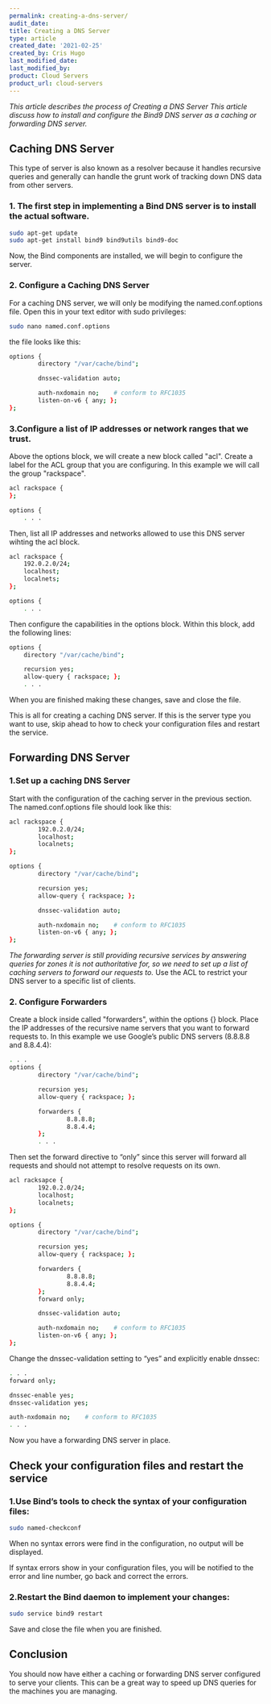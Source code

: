 ```yaml
---
permalink: creating-a-dns-server/
audit_date:
title: Creating a DNS Server
type: article
created_date: '2021-02-25'
created_by: Cris Hugo
last_modified_date:
last_modified_by:
product: Cloud Servers
product_url: cloud-servers
---
```


*This article describes the process of Creating a DNS Server
This article discuss how to install and configure the Bind9 DNS server as a caching or forwarding DNS server.*

## Caching DNS Server

This type of server is also known as a resolver because it handles recursive queries and generally can handle the grunt work of tracking down DNS data from other servers.

### 1. The first step in implementing a Bind DNS server is to install the actual software.

```sh
sudo apt-get update
sudo apt-get install bind9 bind9utils bind9-doc
```

Now, the Bind components are installed, we will begin to configure the server. 

### 2. Configure a Caching DNS Server 

  For a caching DNS server, we will only be modifying the named.conf.options file. Open this in your text editor with sudo privileges:

```sh
sudo nano named.conf.options
```

the file looks like this:

```sh
options {
        directory "/var/cache/bind";

        dnssec-validation auto;

        auth-nxdomain no;    # conform to RFC1035
        listen-on-v6 { any; };
};
```

### 3.Configure a list of IP addresses or network ranges that we trust.

Above the options block, we will create a new block called "acl". Create a label for the ACL group that you are configuring. In this example we will call the group "rackspace".

```sh
acl rackspace {
};

options {
    . . .
```

Then, list all IP addresses and networks allowed to use this DNS server wihting the acl block.

```sh
acl rackspace {
    192.0.2.0/24;
    localhost;
    localnets;
};

options {
    . . .
```

Then configure the capabilities in the options block. Within this block, add the following lines:

```sh
options {
    directory "/var/cache/bind";

    recursion yes;
    allow-query { rackspace; };
    . . .
```

When you are finished making these changes, save and close the file.

This is all for creating a caching DNS server. If this is the server type you want to use, skip ahead to how to check your configuration files and  restart the service.


## Forwarding DNS Server

### 1.Set up a caching DNS Server
Start with the configuration of the caching server in the previous section. The named.conf.options file should look like this:


```sh
acl rackspace {
        192.0.2.0/24;
        localhost;
        localnets;
};

options {
        directory "/var/cache/bind";

        recursion yes;
        allow-query { rackspace; };

        dnssec-validation auto;

        auth-nxdomain no;    # conform to RFC1035
        listen-on-v6 { any; };
};
```

*The forwarding server is still providing recursive services by answering queries for zones it is not authoritative for, so we need to set up a list of caching servers to forward our requests to.*
Use the ACL to restrict your DNS server to a specific list of clients.

### 2. Configure Forwarders
Create a block inside called "forwarders", within the options {} block.
Place the IP addresses of the recursive name servers that you want to forward requests to. In this example we use Google’s public DNS servers (8.8.8.8 and 8.8.4.4):

```sh
. . .
options {
        directory "/var/cache/bind";

        recursion yes;
        allow-query { rackspace; };

        forwarders {
                8.8.8.8;
                8.8.4.4;
        };
        . . .
```

Then set the forward directive to “only” since this server will forward all requests and should not attempt to resolve requests on its own.


```sh
acl racksapce {
        192.0.2.0/24;
        localhost;
        localnets;
};

options {
        directory "/var/cache/bind";

        recursion yes;
        allow-query { rackspace; };

        forwarders {
                8.8.8.8;
                8.8.4.4;
        };
        forward only;

        dnssec-validation auto;

        auth-nxdomain no;    # conform to RFC1035
        listen-on-v6 { any; };
};
```

Change the dnssec-validation setting to “yes” and explicitly enable dnssec:

```sh
. . .
forward only;

dnssec-enable yes;
dnssec-validation yes;

auth-nxdomain no;    # conform to RFC1035
. . .
```

Now you have a forwarding DNS server in place.


## Check your configuration files and restart the service

### 1.Use Bind’s tools to check the syntax of your configuration files:

```sh
sudo named-checkconf
```

When no syntax errors were find in the configuration, no output will be displayed.

If syntax errors show in your configuration files, you will be notified to the error and line number, go back and correct the errors.

### 2.Restart the Bind daemon to implement your changes:

```sh
sudo service bind9 restart
```

Save and close the file when you are finished.

## Conclusion


You should now have either a caching or forwarding DNS server configured to serve your clients. This can be a great way to speed up DNS queries for the machines you are managing.
